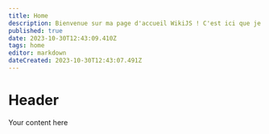 ```yaml
---
title: Home
description: Bienvenue sur ma page d'accueil WikiJS ! C'est ici que je partage mes projets et mes tests. Je travaille dur pour vous offrir du contenu en français et en anglais. Explorez et découvrez !
published: true
date: 2023-10-30T12:43:09.410Z
tags: home
editor: markdown
dateCreated: 2023-10-30T12:43:07.491Z
---
```


# Header
Your content here